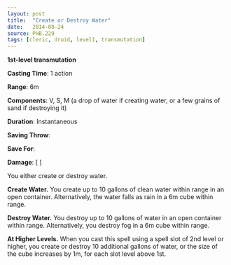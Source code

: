 ```yaml
---
layout: post
title:  "Create or Destroy Water"
date:   2014-08-24
source: PHB.229
tags: [cleric, druid, level1, transmutation]
---
```


**1st-level transmutation**

**Casting Time**: 1 action

**Range**: 6m

**Components**: V, S, M (a drop of water if creating water, or a few grains of sand if destroying it)

**Duration**: Instantaneous

**Saving Throw**:

**Save For**:

**Damage**: [ ]

You either create or destroy water.

**Create Water.** You create up to 10 gallons of clean water within range in an open container. Alternatively, the water falls as rain in a 6m cube within range.

**Destroy Water.** You destroy up to 10 gallons of water in an open container within range. Alternatively, you destroy fog in a 6m cube within range.

**At Higher Levels.** When you cast this spell using a spell slot of 2nd level or higher, you create or destroy 10 additional gallons of water, or the size of the cube increases by 1m, for each slot level above 1st.
